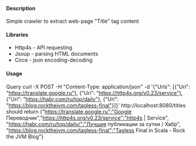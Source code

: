 #### Description
Simple crawler to extract web-page "Title" tag content
#### Libraries
- Http4s - API requesting
- Jsoup - parsing HTML documents
- Circe - json encoding-decoding
#### Usage
Query
curl -X POST -H "Content-Type: application/json" -d '{"Urls": [{"Uri": "https://translate.google.ru"}, {"Uri": "https://http4s.org/v0.23/service"}, {"Uri": "https://habr.com/ru/top/daily"}, {"Uri": "https://blog.rockthejvm.com/tagless-final"}]}' http://localhost:8080/titles
should return
       {"https://translate.google.ru":"Google Переводчик","https://http4s.org/v0.23/service":"http4s | Service", "https://habr.com/ru/top/daily/":"Лучшие публикации за сутки / Хабр", "https://blog.rockthejvm.com/tagless-final":"Tagless Final in Scala - Rock the JVM Blog"}
